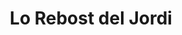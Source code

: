 ---
title: "Lo Rebost del Jordi"
url: /vilanova-de-la-barca/lo-rebost-del-jordi/
shop: Lebensmittel
---
